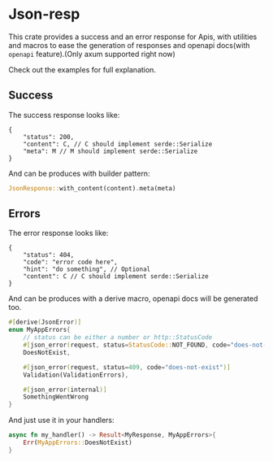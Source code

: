 # Json-resp

This crate provides a success and an error response for Apis, with utilities and macros to ease the generation
of responses and openapi docs(with `openapi` feature).(Only axum supported right now)

Check out the examples for full explanation.

## Success

The success response looks like:

```json5
{
    "status": 200,
    "content": C, // C should implement serde::Serialize
    "meta": M // M should implement serde::Serialize
}
```

And can be produces with builder pattern:

```rust
JsonResponse::with_content(content).meta(meta)
```

## Errors

The error response looks like:

```json5
{
    "status": 404,
    "code": "error code here",
    "hint": "do something", // Optional
    "content": C // C should implement serde::Serialize
}
```

And can be produces with a derive macro, openapi docs will be generated too.

```rust
#[derive(JsonError)]
enum MyAppErrors{
    // status can be either a number or http::StatusCode
    #[json_error(request, status=StatusCode::NOT_FOUND, code="does-not-exist", hint="some hint")]
    DoesNotExist,

    #[json_error(request, status=409, code="does-not-exist")]
    Validation(ValidationErrors),

    #[json_error(internal)]
    SomethingWentWrong
}
```

And just use it in your handlers:

```rust
async fn my_handler() -> Result<MyResponse, MyAppErrors>{
    Err(MyAppErrors::DoesNotExist)
}
```
